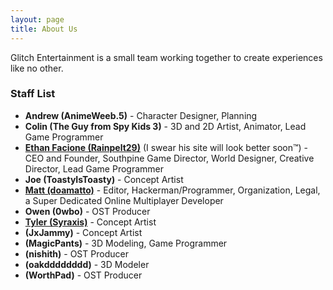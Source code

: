 ```yaml
---
layout: page
title: About Us
---
```


Glitch Entertainment is a small team working together to create experiences like no other.

### Staff List
- **Andrew (AnimeWeeb.5)** - Character Designer, Planning
- **Colin (The Guy from Spy Kids 3)** - 3D and 2D Artist, Animator, Lead Game Programmer
- **[Ethan Facione (Rainpelt29)](https://rainpelt29.github.io/rainpelt29site)** (I swear his site will look better soon™) - CEO and Founder, Southpine Game Director, World Designer, Creative Director, Lead Game Programmer
- **Joe (ToastyIsToasty)** - Concept Artist
- **[Matt (doamatto)](https://doamatto.xyz)** - Editor, Hackerman/Programmer, Organization, Legal, a Super Dedicated Online Multiplayer Developer
- **Owen (0wbo)** - OST Producer
- **[Tyler (Syraxis)](https://syraxis.artstation.com)** - Concept Artist
- **(JxJammy)** - Concept Artist
- **(MagicPants)** - 3D Modeling, Game Programmer
- **(nishith)** - OST Producer
- **(oakdddddddd)** - 3D Modeler
- **(WorthPad)** - OST Producer
